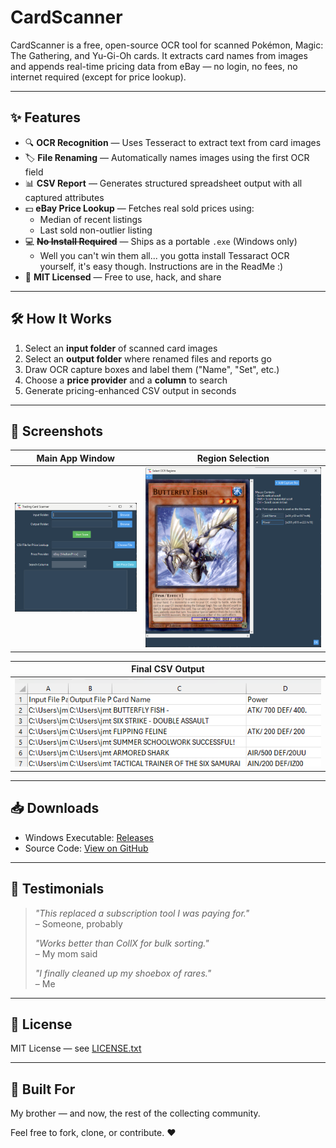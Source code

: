 # CardScanner

CardScanner is a free, open-source OCR tool for scanned Pokémon, Magic: The Gathering, and Yu-Gi-Oh cards. It extracts card names from images and appends real-time pricing data from eBay — no login, no fees, no internet required (except for price lookup).

---

## ✨ Features

- 🔍 **OCR Recognition** — Uses Tesseract to extract text from card images  
- 🏷 **File Renaming** — Automatically names images using the first OCR field  
- 📊 **CSV Report** — Generates structured spreadsheet output with all captured attributes  
- 💵 **eBay Price Lookup** — Fetches real sold prices using:  
  - Median of recent listings  
  - Last sold non-outlier listing  
- 💻 ~~**No Install Required**~~ — Ships as a portable `.exe` (Windows only)
  - Well you can't win them all... you gotta install Tessaract OCR yourself, it's easy though. Instructions are in the ReadMe :)  
- 🧾 **MIT Licensed** — Free to use, hack, and share  

---

## 🛠 How It Works

1. Select an **input folder** of scanned card images  
2. Select an **output folder** where renamed files and reports go  
3. Draw OCR capture boxes and label them ("Name", "Set", etc.)  
4. Choose a **price provider** and a **column** to search  
5. Generate pricing-enhanced CSV output in seconds  

---

## 📸 Screenshots

| Main App Window | Region Selection |
|-----------------|------------------|
| ![main app](screenshots/main.png) | ![ocr setup](screenshots/ocr-selection.png) |

| Final CSV Output |
|------------------|
| ![csv output](screenshots/output.png) |

---

## 📥 Downloads

- Windows Executable: [Releases](https://github.com/jmtrafny/card-scanner/releases)  
- Source Code: [View on GitHub](https://github.com/jmtrafny/card-scanner)  

---

## 💬 Testimonials

> *"This replaced a subscription tool I was paying for."*  
> – Someone, probably  
>
> *"Works better than CollX for bulk sorting."*  
> – My mom said  
>
> *"I finally cleaned up my shoebox of rares."*  
> – Me  

---

## 📄 License

MIT License — see [LICENSE.txt](./LICENSE.txt)  

---

## 🙌 Built For

My brother — and now, the rest of the collecting community.  

Feel free to fork, clone, or contribute. ❤️
